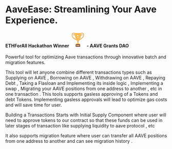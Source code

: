 # AaveEase: Streamlining Your Aave Experience.

#### ETHForAll Hackathon Winner ![image info](./trophy.png) - AAVE Grants DAO

Powerful tool for optimizing Aave transactions through innovative batch and migration features.

This tool will let anyone combine different transactions types such as Supplying on AAVE , Borrowing on AAVE , Withdrawing on AAVE , Repaying Debt , Taking a Flasloan and Implementing its inside logic , Implementing a swap , Migrating your AAVE positions from one address to another , etc in one transaction . This tools supports gasless approving of a Tokens and debt Tokens. Implementing gasless approvals will lead to optimize gas costs and will save time for user.

Building a Transactions Starts with Initial Supply Component where user will need to approve tokens to our contract so that these funds can be used in later stages of transaction like supplying liquidity to aave protocol , etc

It also supports migration feature where user can transfer all AAVE positions from one address to another and can see migration history .
